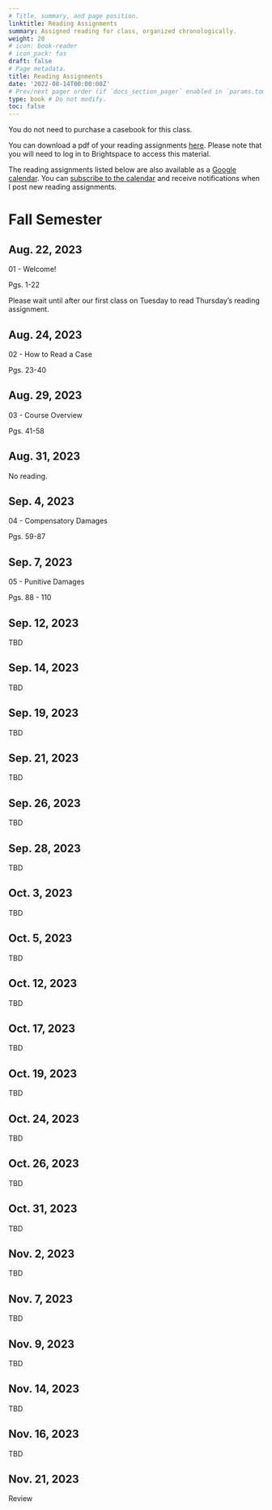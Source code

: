 ```yaml
---
# Title, summary, and page position.
linktitle: Reading Assignments
summary: Assigned reading for class, organized chronologically.
weight: 20
# icon: book-reader
# icon_pack: fas
draft: false
# Page metadata.
title: Reading Assignments
date: '2022-08-14T00:00:00Z'
# Prev/next pager order (if `docs_section_pager` enabled in `params.toml`)
type: book # Do not modify.
toc: false
---
```


You do not need to purchase a casebook for this class. 

You can download a pdf of your reading assignments [here](https://brightspace.lmu.edu/d2l/le/content/217728/viewContent/2596795/View). Please note that you will need to log in to Brightspace to access this material.

The reading assignments listed below are also available as a [Google calendar](https://calendar.google.com/calendar/embed?src=vtu22g9khnc4acg3plvuaarptc%40group.calendar.google.com&ctz=America%2FLos_Angeles). You can [subscribe to the calendar](https://calendar.google.com/calendar/u/5?cid=dnR1MjJnOWtobmM0YWNnM3BsdnVhYXJwdGNAZ3JvdXAuY2FsZW5kYXIuZ29vZ2xlLmNvbQ) and receive notifications when I post new reading assignments.


# Fall Semester

## Aug. 22, 2023

01 - Welcome!

Pgs. 1-22

Please wait until after our first class on Tuesday to read Thursday’s reading assignment.

## Aug. 24, 2023

02 - How to Read a Case

Pgs. 23-40

## Aug. 29, 2023

03 - Course Overview

Pgs. 41-58

## Aug. 31, 2023

No reading.

## Sep. 4, 2023

04 - Compensatory Damages

Pgs. 59-87


## Sep. 7, 2023

05 - Punitive Damages

Pgs. 88 - 110


## Sep. 12, 2023

TBD



## Sep. 14, 2023

TBD



## Sep. 19, 2023

TBD



## Sep. 21, 2023

TBD



## Sep. 26, 2023

TBD



## Sep. 28, 2023

TBD



## Oct. 3, 2023

TBD



## Oct. 5, 2023

TBD



## Oct. 12, 2023

TBD



## Oct. 17, 2023

TBD



## Oct. 19, 2023

TBD



## Oct. 24, 2023

TBD



## Oct. 26, 2023

TBD



## Oct. 31, 2023

TBD



## Nov. 2, 2023

TBD



## Nov. 7, 2023

TBD



## Nov. 9, 2023

TBD



## Nov. 14, 2023

TBD



## Nov. 16, 2023

TBD



## Nov. 21, 2023

Review